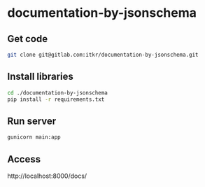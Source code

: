 # documentation-by-jsonschema

## Get code

```bash
git clone git@gitlab.com:itkr/documentation-by-jsonschema.git
```

## Install libraries

```bash
cd ./documentation-by-jsonschema
pip install -r requirements.txt
```

## Run server

```bash
gunicorn main:app
```

## Access

http://localhost:8000/docs/

